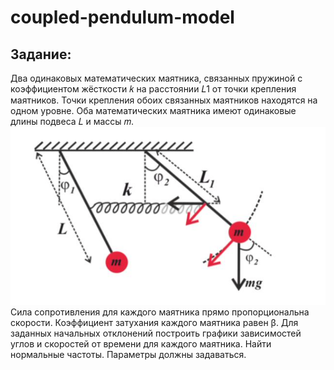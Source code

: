 # coupled-pendulum-model
## Задание:
Два одинаковых математических маятника, связанных пружиной с коэффициентом жёсткости 𝑘 на расстоянии 𝐿1 от точки крепления маятников. Точки крепления обоих связанных маятников находятся на одном уровне. Оба математических маятника имеют одинаковые длины подвеса 𝐿 и массы 𝑚.
![image](image.png)
Сила сопротивления для каждого маятника прямо пропорциональна скорости. Коэффициент затухания каждого маятника равен β. Для заданных начальных отклонений построить графики зависимостей углов и скоростей от времени для каждого маятника. Найти нормальные частоты. Параметры должны задаваться.
